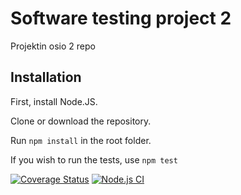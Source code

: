 # Software testing project 2
Projektin osio 2 repo
## Installation

First, install Node.JS.

Clone or download the repository.

Run ``npm install`` in the root folder.

If you wish to run the tests, use ``npm test``

[![Coverage Status](https://coveralls.io/repos/github/llatvak/swtesting_project2/badge.svg?branch=main)](https://coveralls.io/github/llatvak/swtesting_project2?branch=main)
[![Node.js CI](https://github.com/llatvak/swtesting_project2/actions/workflows/node.js.yml/badge.svg)](https://github.com/llatvak/swtesting_project2/actions/workflows/node.js.yml)
